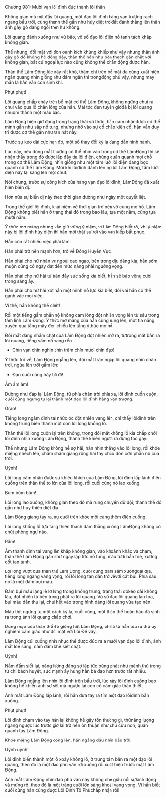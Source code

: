 




Chương 981: Mười vạn lôi đình đúc thành lôi thân


Không gian mù mịt đầy lôi quang, một đạo lôi đình hàng vạn trượng rạch ngang bầu trời, cùng thanh thế gần như hủy diệt trờiđất đánh thẳng lên thân ảnh gầy gò đang ngồi trên hư không.

Lôi quang đánh xuống như vũ bão, vô số đạo lôi điện nổ tanh tách khắp không gian.

Thế nhưng, đối mặt với đòn oanh kích khủng khiếp như vậy nhưng thân ảnh gầy gò đó không hề động đậy, thân thể hắn như bàn thạch gắn chặt với không gian, bất cứ ngoại lực nào cũng không thể chấn động được hắn.

Thân thể Lâm Động lúc này rất khô, thậm chí trên bề mặt da cũng xuất hiện ngân quang nhìn giống như đám ngân thi trongđộng phủ vậy, nhưng may mắn là hắn vẫn còn sinh khí.

Phụt phụt!

Lôi quang chấp cháy trên bề mặt cơ thể Lâm Động, không ngừng chui ra chui vào qua lỗ chân lông của hắn. Mái tóc đen tuyền giờđã bị lôi quang nhuộm thành một màu bạc.

Lâm Động hiện giờ đang trong trạng thái vô thức, hắn cảm nhậnđược cơ thể mình gần như sắp nổ tung, nhưng nhờ vào sự cố chấp kiên cố, hắn vẫn duy trì được cơ thể gần như tan nát này.

Trước sự kéo dài cực hạn đó, một số thay đổi kỳ lạ đang dần hình hành.

Lúc này, nếu dùng mắt thường có thể nhìn vào trong cơ thể LâmĐộng thì sẽ nhận thấy trong đó được lấp đầy tia lôi điện, chúng quấn quanh mọi chỗ trong cơ thể Lâm Động, nhìn giống như một tấm lưới lôi điện đang bọc quanh cơ thể Lâm Động. Mối khi lôiđình đánh lên người Lâm Động, tấm lưới điện này lại sáng lên một chút.

Nói chung, trước sự công kích của hàng vạn đạo lôi đình, LâmĐộng đã xuất hiện biến dị.

Hơn nữa sự biến dị này theo thời gian dường như ngày một quyết liệt.

Trong thế giới lôi đình, khái niệm về thời gian trở nên vô cùng mơ hồ. Lâm Động không biết hắn ở trạng thái đó trong bao lâu, tựa một năm, cũng tựa mười năm.

Ý thức mơ màng nhưng vẫn giữ vững ý niệm, vì Lâm Động biết rõ, khi ý niệm này bị lôi đình hủy diện thì hắn mới thật sự rơi vào vạn kiếp bất phục.

Hắn còn rất nhiều việc phải làm.

Hắn phải trở nên mạnh hơn, trở về Đông Huyền Vực.

Hắn phải cho nữ nhân vẻ ngoài cao ngạo, bên trong dịu dàng kia, hắn sớm muộn cũng có ngày đạt đến mức nàng phải ngưỡng vọng.

Hắn phải cho nữ hài tử tràn đầy sức sống kia biết, hắn sẽ bảo vệnụ cười trong sáng ấy.

Hắn phải cho nữ hài xót hắn một mình nỗ lực kia biết, đôi vai hắn có thể gánh vác mọi việc.

Vì thế, hắn không thể chết!

Rồi một tiếng gầm phẫn nộ không cam lòng đột nhiên vọng lên từ sâu trong tâm linh Lâm Động. Ý thức mơ màng của hắn cũng rung lên, một tia nắng xuyên qua tầng mây đen chiếu lên tầng ýthức mơ hồ.

Đôi mắt đang nhắm chặt của Lâm Động đột nhiên mở ra, từtrong mắt bắn ra lôi quang, tiếng sấm nổ vang rền.

- Chín vạn chín nghìn chín trăm chín mươi chín đạo!

Ý thức trở về, Lâm Động ngẩng lên, đôi mắt tràn ngập lôi quang nhìn chân trời, ngửa lên trời gầm lên:

- Đạo cuối cùng hãy tới đi!

Ầm ầm ầm!

Dường như đáp lại Lâm Động, từ phía chân trời phía xa, lôi đình cuồn cuộn, cuối cùng ngưng tụ lại thành một đạo lôi đình hàng vạn trượng.

Grào!

Tiếng long ngâm đinh tai nhức óc đột nhiên vang lên, chỉ thấy lôiđình trên không trung biến thành một con lôi long khổng lồ.

Thân thể lôi long cuộn lại trên không, trong đôi mắt khổng lồ kia chấp chới lôi đình nhìn xuống Lâm Động, thanh thế khiến người ra dựng tóc gáy.

Thế nhưng Lâm Động không hề sợ hãi, hắn nhìn thẳng vào lôi long, rồi khóe miệng nhếch lên, chầm chậm giang rộng hai tay chào đón cơn phẫn nộ của trời.

Uỳnh!

Lôi long cảm nhận được sự khiêu khích của Lâm Động, lôi đình lấp lánh điên cuồng trên thân thể to lớn của lôi long, rồi cuối cùng nó lao xuống.

Bùm bùm bùm!

Lôi long lao xuống, không gian theo đó mà rung chuyển dữ dội, thanh thế đó gần như hủy thiên diệt địa.

Lâm Động giang tay ra, nụ cười trên khóe môi càng thêm điên cuồng.

Lôi long khổng lồ tựa tảng thiên thạch đâm thẳng xuống LâmĐộng không có chút phòng ngự nào.

Rầm!

Âm thanh đinh tai vang lên khắp không gian, vào khoảnh khắc va chạm, thân thể Lâm Động gần như ngay lập tức nổ tung, máu tươi bắn tóe, xương cốt tan tành.

Lôi long vượt qua thân thể Lâm Động, cuối cùng đâm sầm xuốngđại địa, tiếng long ngang vang vọng, rồi lôi long tan dần trở vềvới cát bụi. Phía sau nó là một đám bụi máu.

Đám bụi máu lặng lẽ lơ lửng trong không trung, trạng thái đókéo dài không lâu, đột nhiên từ bên trong phát ra lôi quang. Vô số đạo lôi quang lan tỏa, bụi máu dần thu lại, chui hết vào trong hình dáng lôi quang vừa tạo nên.

Máu thịt ngưng tụ một cách kỳ lạ, cuối cùng, một thân thể hoàn hảo đã sinh ra trong ánh lôi quang chấp chới.

Dung mạo của thân thể đó giống hệt Lâm Động, chỉ là từ hắn tỏa ra thứ uy nghiêm cảm giác như đối mặt với Lôi Đế vậy.

Lâm Động cúi xuống nhìn nhục thể được đúc ra a mười vạn đạo lôi đình, ánh mắt lóe sáng, nắm đấm khẽ siết chặt.

Uỳnh!

Nắm đấm siết lại, năng lượng đáng sợ lập tức bùng phát như mãnh thú trong tứ chi bách huyệt, sức mạnh ấy hung hãn bá đạo hơn trước rất nhiều.

Lâm Động ngẩng lên nhìn lôi đình trên bầu trời, lúc này lôi đình cuồng bạo không hề khiến anh sợ sệt mà ngược lại còn có cảm giác thân thiết.

Ánh mắt Lâm Động lấp lánh, rồi hắn đưa tay ra tím một đạo lôiđình bắn xuống.

Phụt phụt!

Lôi đình chạm vào tay hắn lại không hề gây tổn thương gì, thứnăng lượng ngang ngược lúc trước giờ lại trở nên ôn thuận như chú cừu non, quấn quanh tay Lâm Động.

Khóe miệng Lâm Động cong lên, hắn ngẩng đầu nhìn bầu trời.

Uỳnh uỳnh!

Lôi đình biến thành một lỗ xoáy khổng lỗ, ở trung tâm bắn ra một đạo lôi quang, theo đó là một đạo phù văn rơi xuống rồi xuất hiện trước mặt Lâm Động.

Ánh mắt Lâm Động nhìn đạo phù văn này không che giấu nổi sựkích động và mừng rỡ, theo đó là một tràng cười lớn sảng khoái vang vọng. Vì hắn biết cuối cùng hắn cũng được Lôi Đình Tổ Phùchấp nhận rồi!




